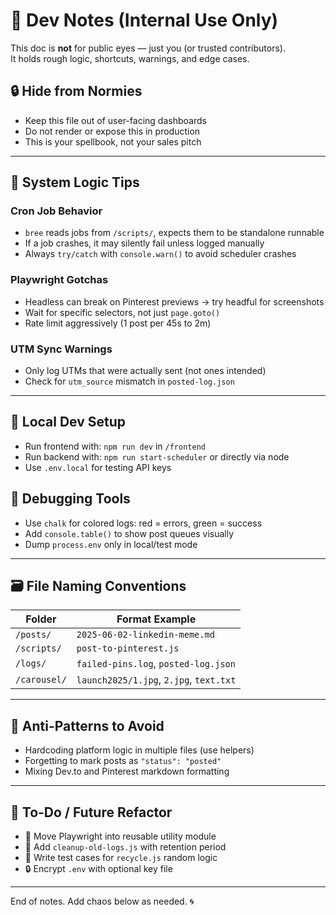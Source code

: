 # 🧠 Dev Notes (Internal Use Only)
This doc is **not** for public eyes — just you (or trusted contributors).  
It holds rough logic, shortcuts, warnings, and edge cases.

## 🔒 Hide from Normies
- Keep this file out of user-facing dashboards
- Do not render or expose this in production
- This is your spellbook, not your sales pitch

---

## 🧪 System Logic Tips

### Cron Job Behavior
- `bree` reads jobs from `/scripts/`, expects them to be standalone runnable
- If a job crashes, it may silently fail unless logged manually
- Always `try/catch` with `console.warn()` to avoid scheduler crashes

### Playwright Gotchas
- Headless can break on Pinterest previews → try headful for screenshots
- Wait for specific selectors, not just `page.goto()`
- Rate limit aggressively (1 post per 45s to 2m)

### UTM Sync Warnings
- Only log UTMs that were actually sent (not ones intended)
- Check for `utm_source` mismatch in `posted-log.json`

---

## 🧰 Local Dev Setup
- Run frontend with: `npm run dev` in `/frontend`
- Run backend with: `npm run start-scheduler` or directly via node
- Use `.env.local` for testing API keys

## 🐛 Debugging Tools
- Use `chalk` for colored logs: red = errors, green = success
- Add `console.table()` to show post queues visually
- Dump `process.env` only in local/test mode

---

## 🗃️ File Naming Conventions
| Folder          | Format Example                         |
|------------------|-----------------------------------------|
| `/posts/`         | `2025-06-02-linkedin-meme.md`           |
| `/scripts/`       | `post-to-pinterest.js`                  |
| `/logs/`          | `failed-pins.log`, `posted-log.json`    |
| `/carousel/`      | `launch2025/1.jpg`, `2.jpg`, `text.txt` |

---

## 🚫 Anti-Patterns to Avoid
- Hardcoding platform logic in multiple files (use helpers)
- Forgetting to mark posts as `"status": "posted"`
- Mixing Dev.to and Pinterest markdown formatting

---

## 🚧 To-Do / Future Refactor
- 🔄 Move Playwright into reusable utility module
- 🧼 Add `cleanup-old-logs.js` with retention period
- 🧪 Write test cases for `recycle.js` random logic
- 🔒 Encrypt `.env` with optional key file

---

End of notes. Add chaos below as needed. 🌀